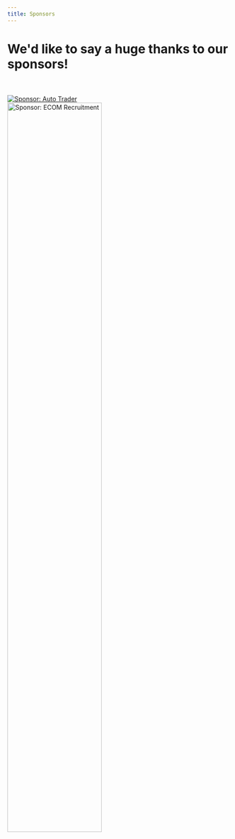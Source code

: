 ```yaml
---
title: Sponsors
---
```


# We'd like to say a huge thanks to our sponsors!

<div>
   <br/><br/>
   <a href="https://careers.autotrader.co.uk"><img src="{{ site.baseurl }}/assets/images/autotrader_logo.jpeg" class="center" title="Sponsor: Auto Trader" alt="Sponsor: Auto Trader"></a>
   <br/>
   <a href="http://www.ecomrecruitment.com/"><img src="{{ site.baseurl }}/assets/images/ecom_logo.png" class="center" width="65%" title="Sponsor: ECOM Recruitment" alt="Sponsor: ECOM Recruitment"></a>
   <br/>

</div>
